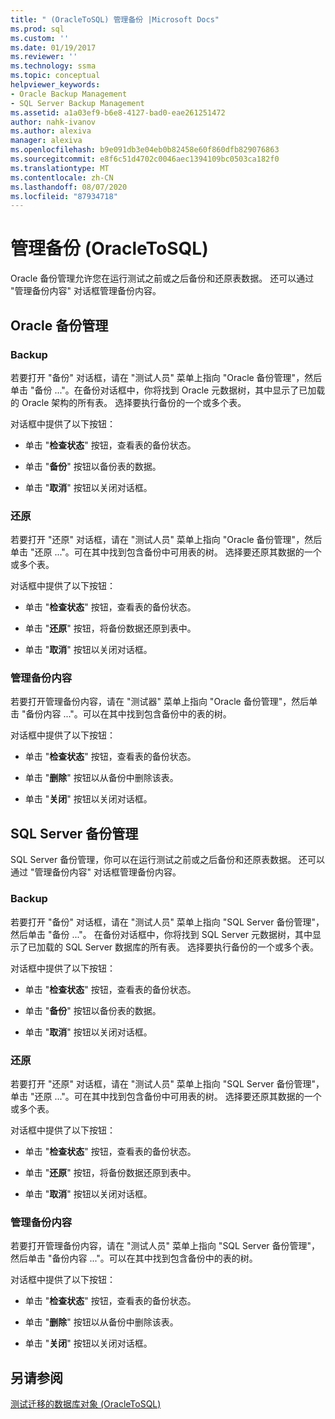```yaml
---
title: " (OracleToSQL) 管理备份 |Microsoft Docs"
ms.prod: sql
ms.custom: ''
ms.date: 01/19/2017
ms.reviewer: ''
ms.technology: ssma
ms.topic: conceptual
helpviewer_keywords:
- Oracle Backup Management
- SQL Server Backup Management
ms.assetid: a1a03ef9-b6e8-4127-bad0-eae261251472
author: nahk-ivanov
ms.author: alexiva
manager: alexiva
ms.openlocfilehash: b9e091db3e04eb0b82458e60f860dfb829076863
ms.sourcegitcommit: e8f6c51d4702c0046aec1394109bc0503ca182f0
ms.translationtype: MT
ms.contentlocale: zh-CN
ms.lasthandoff: 08/07/2020
ms.locfileid: "87934718"
---
```

# <a name="managing-backups-oracletosql"></a>管理备份 (OracleToSQL)
Oracle 备份管理允许您在运行测试之前或之后备份和还原表数据。 还可以通过 "管理备份内容" 对话框管理备份内容。  
  
## <a name="oracle-backup-management"></a>Oracle 备份管理  
  
### <a name="backup"></a>Backup  
若要打开 "备份" 对话框，请在 "测试人员" 菜单上指向 "Oracle 备份管理"，然后单击 "备份 ..."。在备份对话框中，你将找到 Oracle 元数据树，其中显示了已加载的 Oracle 架构的所有表。 选择要执行备份的一个或多个表。  
  
对话框中提供了以下按钮：  
  
-   单击 "**检查状态**" 按钮，查看表的备份状态。  
  
-   单击 "**备份**" 按钮以备份表的数据。  
  
-   单击 "**取消**" 按钮以关闭对话框。  
  
### <a name="restore"></a>还原  
若要打开 "还原" 对话框，请在 "测试人员" 菜单上指向 "Oracle 备份管理"，然后单击 "还原 ..."。可在其中找到包含备份中可用表的树。 选择要还原其数据的一个或多个表。  
  
对话框中提供了以下按钮：  
  
-   单击 "**检查状态**" 按钮，查看表的备份状态。  
  
-   单击 "**还原**" 按钮，将备份数据还原到表中。  
  
-   单击 "**取消**" 按钮以关闭对话框。  
  
### <a name="managing-backup-contents"></a>管理备份内容  
若要打开管理备份内容，请在 "测试器" 菜单上指向 "Oracle 备份管理"，然后单击 "备份内容 ..."。可以在其中找到包含备份中的表的树。  
  
对话框中提供了以下按钮：  
  
-   单击 "**检查状态**" 按钮，查看表的备份状态。  
  
-   单击 "**删除**" 按钮以从备份中删除该表。  
  
-   单击 "**关闭**" 按钮以关闭对话框。  
  
## <a name="sql-server-backup-management"></a>SQL Server 备份管理  
SQL Server 备份管理，你可以在运行测试之前或之后备份和还原表数据。 还可以通过 "管理备份内容" 对话框管理备份内容。  
  
### <a name="backup"></a>Backup  
若要打开 "备份" 对话框，请在 "测试人员" 菜单上指向 "SQL Server 备份管理"，然后单击 "备份 ..."。 在备份对话框中，你将找到 SQL Server 元数据树，其中显示了已加载的 SQL Server 数据库的所有表。 选择要执行备份的一个或多个表。  
  
对话框中提供了以下按钮：  
  
-   单击 "**检查状态**" 按钮，查看表的备份状态。  
  
-   单击 "**备份**" 按钮以备份表的数据。  
  
-   单击 "**取消**" 按钮以关闭对话框。  
  
### <a name="restore"></a>还原  
若要打开 "还原" 对话框，请在 "测试人员" 菜单上指向 "SQL Server 备份管理"，单击 "还原 ..."。可在其中找到包含备份中可用表的树。 选择要还原其数据的一个或多个表。  
  
对话框中提供了以下按钮：  
  
-   单击 "**检查状态**" 按钮，查看表的备份状态。  
  
-   单击 "**还原**" 按钮，将备份数据还原到表中。  
  
-   单击 "**取消**" 按钮以关闭对话框。  
  
### <a name="managing-backup-contents"></a>管理备份内容  
若要打开管理备份内容，请在 "测试人员" 菜单上指向 "SQL Server 备份管理"，然后单击 "备份内容 ..."。可以在其中找到包含备份中的表的树。  
  
对话框中提供了以下按钮：  
  
-   单击 "**检查状态**" 按钮，查看表的备份状态。  
  
-   单击 "**删除**" 按钮以从备份中删除该表。  
  
-   单击 "**关闭**" 按钮以关闭对话框。  
  
## <a name="see-also"></a>另请参阅  
[测试迁移的数据库对象 &#40;OracleToSQL&#41;](../../ssma/oracle/testing-migrated-database-objects-oracletosql.md)  
  
